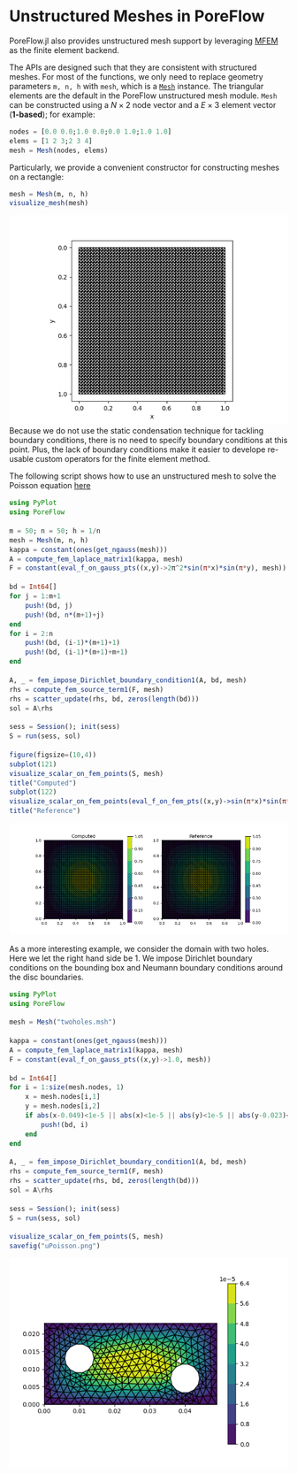 # Unstructured Meshes in PoreFlow

PoreFlow.jl also provides unstructured mesh support by leveraging [MFEM](https://mfem.org/) as the finite element backend. 

The APIs are designed such that they are consistent with structured meshes. For most of the functions, we only need to replace geometry parameters `m, n, h` with `mesh`, which is a [`Mesh`](@ref) instance. The triangular elements are the default in the PoreFlow unstructured mesh module.  `Mesh` can be constructed using a $N\times 2$ node vector and a $E\times 3$ element vector (**1-based**); for example:

```julia
nodes = [0.0 0.0;1.0 0.0;0.0 1.0;1.0 1.0]
elems = [1 2 3;2 3 4]
mesh = Mesh(nodes, elems)
```

Particularly, we provide a convenient constructor for constructing meshes on a rectangle: 

```julia
mesh = Mesh(m, n, h)
visualize_mesh(mesh)
```

![](./assets/mfem/mfem_mesh.png)
Because we do not use the static condensation technique for tackling boundary conditions, there is no need to specify boundary conditions at this point. Plus, the lack of boundary conditions make it easier to develope re-usable custom operators for the finite element method. 

The following script shows how to use an unstructured mesh to solve the Poisson equation [here](https://kailaix.github.io/PoreFlow.jl/dev/gallery/#Poisson's-Equation)

```julia
using PyPlot 
using PoreFlow

m = 50; n = 50; h = 1/n 
mesh = Mesh(m, n, h)
kappa = constant(ones(get_ngauss(mesh)))
A = compute_fem_laplace_matrix1(kappa, mesh)
F = constant(eval_f_on_gauss_pts((x,y)->2π^2*sin(π*x)*sin(π*y), mesh))

bd = Int64[]
for j = 1:m+1
    push!(bd, j)
    push!(bd, n*(m+1)+j)
end
for i = 2:n
    push!(bd, (i-1)*(m+1)+1)
    push!(bd, (i-1)*(m+1)+m+1)
end

A, _ = fem_impose_Dirichlet_boundary_condition1(A, bd, mesh)
rhs = compute_fem_source_term1(F, mesh)
rhs = scatter_update(rhs, bd, zeros(length(bd)))
sol = A\rhs

sess = Session(); init(sess)
S = run(sess, sol)

figure(figsize=(10,4))
subplot(121)
visualize_scalar_on_fem_points(S, mesh)
title("Computed")
subplot(122)
visualize_scalar_on_fem_points(eval_f_on_fem_pts((x,y)->sin(π*x)*sin(π*y), mesh), mesh)
title("Reference")
```

![](./assets/mfem/poisson.png)


As a more interesting example, we consider the domain with two holes. Here we let the right hand side be 1. We impose Dirichlet boundary conditions on the bounding box and Neumann boundary conditions around the disc boundaries. 

```julia
using PyPlot 
using PoreFlow

mesh = Mesh("twoholes.msh")

kappa = constant(ones(get_ngauss(mesh)))
A = compute_fem_laplace_matrix1(kappa, mesh)
F = constant(eval_f_on_gauss_pts((x,y)->1.0, mesh))

bd = Int64[]
for i = 1:size(mesh.nodes, 1)
    x = mesh.nodes[i,1]
    y = mesh.nodes[i,2]
    if abs(x-0.049)<1e-5 || abs(x)<1e-5 || abs(y)<1e-5 || abs(y-0.023)<1e-5
        push!(bd, i)
    end
end

A, _ = fem_impose_Dirichlet_boundary_condition1(A, bd, mesh)
rhs = compute_fem_source_term1(F, mesh)
rhs = scatter_update(rhs, bd, zeros(length(bd)))
sol = A\rhs

sess = Session(); init(sess)
S = run(sess, sol)

visualize_scalar_on_fem_points(S, mesh)
savefig("uPoisson.png")
```

![](./assets/mfem/uPoisson.png)
